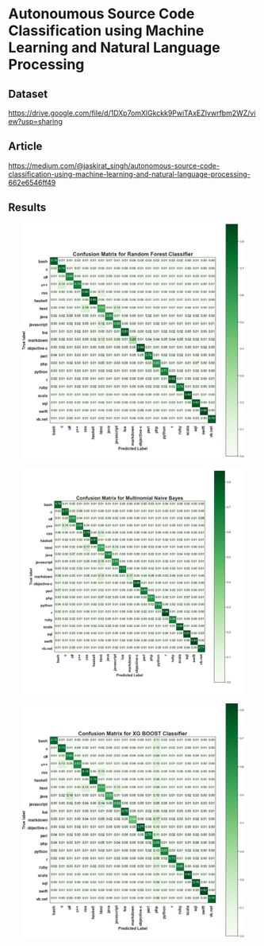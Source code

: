 # Autonoumous Source Code Classification using Machine Learning and Natural Language Processing

## Dataset

https://drive.google.com/file/d/1DXp7omXlGkckk9PwiTAxEZIvwrfbm2WZ/view?usp=sharing


## Article

https://medium.com/@jaskirat_singh/autonomous-source-code-classification-using-machine-learning-and-natural-language-processing-662e6546ff49


## Results

<p align="center">
  <img src="ConfusionMatrixforRandomForestClassifier.png" alt="" width="90%" height="50%">
</p>

<p align="center">
  <img src="ConfusionMatrixforMultinomialNaiveBayes.png" alt="" width="90%" height="50%">
</p>

<p align="center">
  <img src="ConfusionMatrixforXGBoost.png" alt="" width="90%" height="50%">
</p>
